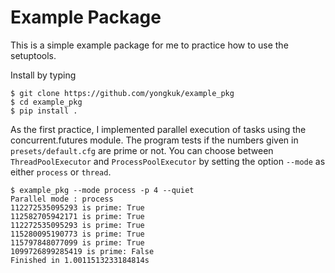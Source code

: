 # Example Package

This is a simple example package for me to practice how to use the setuptools.

Install by typing
```
$ git clone https://github.com/yongkuk/example_pkg
$ cd example_pkg
$ pip install .
```
As the first practice, I implemented parallel execution of tasks using the 
concurrent.futures module. The program tests if the numbers given in `presets/default.cfg`
are prime or not. You can choose between `ThreadPoolExecutor` and `ProcessPoolExecutor` by 
setting the option `--mode` as either `process` or `thread`.
```
$ example_pkg --mode process -p 4 --quiet
Parallel mode : process
112272535095293 is prime: True
112582705942171 is prime: True
112272535095293 is prime: True
115280095190773 is prime: True
115797848077099 is prime: True
1099726899285419 is prime: False
Finished in 1.0011513233184814s
```

